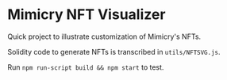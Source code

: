 # Mimicry NFT Visualizer

Quick project to illustrate customization of Mimicry's NFTs.

Solidity code to generate NFTs is transcribed in `utils/NFTSVG.js`.

Run ```npm run-script build && npm start``` to test.
